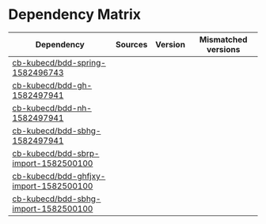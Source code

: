 # Dependency Matrix

Dependency | Sources | Version | Mismatched versions
---------- | ------- | ------- | -------------------
[cb-kubecd/bdd-spring-1582496743](https://github.com/cb-kubecd/bdd-spring-1582496743.git) |  | []() | 
[cb-kubecd/bdd-gh-1582497941](https://github.com/cb-kubecd/bdd-gh-1582497941.git) |  | []() | 
[cb-kubecd/bdd-nh-1582497941](https://github.com/cb-kubecd/bdd-nh-1582497941.git) |  | []() | 
[cb-kubecd/bdd-sbhg-1582497941](https://github.com/cb-kubecd/bdd-sbhg-1582497941.git) |  | []() | 
[cb-kubecd/bdd-sbrp-import-1582500100](https://github.com/cb-kubecd/bdd-sbrp-import-1582500100.git) |  | []() | 
[cb-kubecd/bdd-ghfjxy-import-1582500100](https://github.com/cb-kubecd/bdd-ghfjxy-import-1582500100.git) |  | []() | 
[cb-kubecd/bdd-sbhg-import-1582500100](https://github.com/cb-kubecd/bdd-sbhg-import-1582500100.git) |  | []() | 
